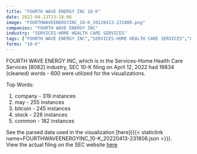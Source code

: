 ```yaml
---
title: "FOURTH WAVE ENERGY INC 10-K"
date: 2022-04-13T23:18:06
image: "FOURTHWAVEENERGYINC_10-K_20220413-231806.png"
companies: "FOURTH WAVE ENERGY INC"
industry: "SERVICES-HOME HEALTH CARE SERVICES"
tags: ["FOURTH WAVE ENERGY INC","SERVICES-HOME HEALTH CARE SERVICES","04-12-2022","10-K"]
forms: "10-K"
---
```

FOURTH WAVE ENERGY INC, which is in the Services-Home Health Care Services [8082] industry, SEC 10-K filing on April 12, 2022 had 19834 (cleaned) words - 600 were utilized for the visualizations.

Top Words:
1. company - 319 instances
2. may - 255 instances
3. bitcoin - 245 instances
4. stock - 228 instances
5. common - 182 instances


See the parsed data used in the visualization [here]({{< staticlink name=FOURTHWAVEENERGYINC_10-K_20220413-231806.json >}}).  
View the actual filing on the SEC website [here](https://www.sec.gov/Archives/edgar/data/1652958/0001683168-22-002560.txt)